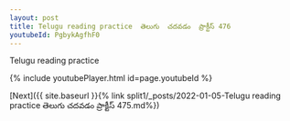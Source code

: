 ```yaml
---
layout: post
title: Telugu reading practice  తెలుగు  చదవడం  ప్రాక్టీస్ 476
youtubeId: PgbykAgfhF0
---
```

 
 
Telugu reading practice
 
 
 
 
 


{% include youtubePlayer.html id=page.youtubeId %}
 
[Next]({{ site.baseurl }}{% link  split1/_posts/2022-01-05-Telugu reading practice  తెలుగు  చదవడం  ప్రాక్టీస్ 475.md%})
 
